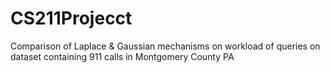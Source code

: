 # CS211Projecct
Comparison of Laplace & Gaussian mechanisms on workload of queries on dataset containing 911 calls in Montgomery County PA
